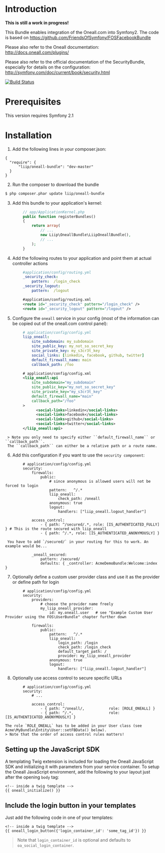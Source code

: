 Introduction
============

**This is still a work in progress!**

This Bundle enables integration of the Oneall.com into Symfony2.
The code is based on https://github.com/FriendsOfSymfony/FOSFacebookBundle

Please also refer to the Oneall documentation:
http://docs.oneall.com/plugins/

Please also refer to the official documentation of the SecurityBundle, especially
for details on the configuration:
http://symfony.com/doc/current/book/security.html

[![Build Status](https://secure.travis-ci.org/Liip/LiipOneallBundle.png?branch=master)](http://travis-ci.org/Liip/LiipOneallBundle)

Prerequisites
============

This version requires Symfony 2.1

Installation
============

  1. Add the following lines in your composer.json:
  ```
{
    "require": {
        "liip/oneall-bundle": "dev-master"
    }
}
  ```
  
  2. Run the composer to download the bundle
  ``` bash
  $ php composer.phar update liip/oneall-bundle
  ```
  
  3. Add this bundle to your application's kernel:
  ``` php
          // app/ApplicationKernel.php
          public function registerBundles()
          {
              return array(
                  // ...
                  new Liip\OneallBundle\LiipOneallBundle(),
                  // ...
              );
          }
  ```        
  4. Add the following routes to your application and point them at actual controller actions
  ``` yaml
          #application/config/routing.yml
          _security_check:
              pattern:  /login_check
          _security_logout:
              pattern:  /logout
  ```
  ``` xml
          #application/config/routing.xml
          <route id="_security_check" pattern="/login_check" />
          <route id="_security_logout" pattern="/logout" />     
  ```
  5. Configure the `oneall` service in your config (most of the information can be copied out of the oneall.com control panel):
  ``` yaml
          # application/config/config.yml
          liip_oneall:
              site_subdomain: my_subdomain
              site_public_key: my_not_so_secret_key
              site_private_key: my_s3cr3t_key
              social_links: [linkedin, facebook, github, twitter]
              default_firewall_name: main
              callback_path: /foo
  ```
  ``` xml
          # application/config/config.xml
          <liip_oneall:api
              site_subdomain="my_subdomain"
              site_public_key="my_not_so_secret_key"
              site_private_key="my_s3cr3t_key"
              default_firewall_name="main"
              callback_path="/foo"
          >
                <social-links>linkedin</social-links>
                <social-links>facebook</social-links>
                <social-links>github</social-links>
                <social-links>twitter</social-links>
          </liip_oneall:api>
  ```

     > Note you only need to specify either ``default_firewall_name`` or ``callback_path``.
     The ``callback_path`` can either be a relative path or a route name.

  6. Add this configuration if you want to use the `security component`:
  ```
          # application/config/config.yml
          security:
              firewalls:
                  public:
                      # since anonymous is allowed users will not be forced to login
                      pattern:   ^/.*
                      liip_oneall:
                          check_path: /oneall
                      anonymous: true
                      logout:
                          handlers: ["liip_oneall.logout_handler"]

              access_control:
                  - { path: ^/secured/.*, role: [IS_AUTHENTICATED_FULLY] } # This is the route secured with liip_oneall
                  - { path: ^/.*, role: [IS_AUTHENTICATED_ANONYMOUSLY] }
  ```
     You have to add `/secured/` in your routing for this to work. An example would be...
  ```
              _oneall_secured:
                  pattern: /secured/
                  defaults: { _controller: AcmeDemoBundle:Welcome:index }
  ```

  7. Optionally define a custom user provider class and use it as the provider or define path for login
  ```
          # application/config/config.yml
          security:
              providers:
                  # choose the provider name freely
                  my_liip_oneall_provider:
                      id: my.oneall.user   # see "Example Custom User Provider using the FOS\UserBundle" chapter further down

              firewalls:
                  public:
                      pattern:   ^/.*
                      liip_oneall:
                          login_path: /login
                          check_path: /login_check
                          default_target_path: /
                          provider: my_liip_oneall_provider
                      anonymous: true
                      logout:
                          handlers: ["liip_oneall.logout_handler"]
  ```

  8. Optionally use access control to secure specific URLs
  ```
          # application/config/config.yml
          security:
              # ...
              
              access_control:
                  - { path: ^/oneall/,           role: [ROLE_ONEALL] }
                  - { path: ^/.*,                role: [IS_AUTHENTICATED_ANONYMOUSLY] }
   ```

    The role `ROLE_ONEALL` has to be added in your User class (see Acme\MyBundle\Entity\User::setFBData() below).
    > Note that the order of access control rules matters!

Setting up the JavaScript SDK
-----------------------------

A templating Twig extension is included for loading the Oneall JavaScript SDK and
initializing it with parameters from your service container. To setup the
Oneall JavaScript environment, add the following to your layout just after
the opening `body` tag:
```html+jinja
<!-- inside a twig template -->
{{ oneall_initialize() }}
```

Include the login button in your templates
------------------------------------------

Just add the following code in one of your templates:
```html+jinja
<!-- inside a twig template -->
{{ oneall_login_button({'login_container_id': 'some_tag_id'}) }}
```

> Note that ``login_container_id`` is optional and defaults to ``oa_social_login_container``.